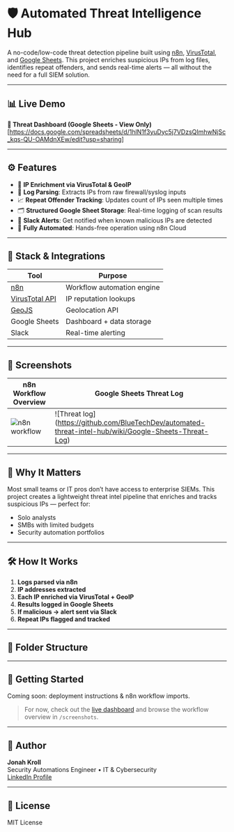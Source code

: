 # 🛡️ Automated Threat Intelligence Hub

A no-code/low-code threat detection pipeline built using [n8n](https://n8n.io), [VirusTotal](https://www.virustotal.com/), and [Google Sheets](https://workspace.google.com/products/sheets/). This project enriches suspicious IPs from log files, identifies repeat offenders, and sends real-time alerts — all without the need for a full SIEM solution.

---

## 📊 Live Demo

**🔗 Threat Dashboard (Google Sheets - View Only)**  
[https://docs.google.com/spreadsheets/d/1hlN1f3yuDyc5j7VDzsQImhwNjSc_kqs-QU-OAMdnXEw/edit?usp=sharing]

---

## ⚙️ Features

- 🧠 **IP Enrichment via VirusTotal & GeoIP**
- 📄 **Log Parsing**: Extracts IPs from raw firewall/syslog inputs
- 📈 **Repeat Offender Tracking**: Updates count of IPs seen multiple times
- 🗂️ **Structured Google Sheet Storage**: Real-time logging of scan results
- 🚨 **Slack Alerts**: Get notified when known malicious IPs are detected
- 📌 **Fully Automated**: Hands-free operation using n8n Cloud

---

## 🧩 Stack & Integrations

| Tool         | Purpose                         |
|--------------|----------------------------------|
| [n8n](https://n8n.io) | Workflow automation engine |
| [VirusTotal API](https://www.virustotal.com/gui/home/search) | IP reputation lookups |
| [GeoJS](https://www.geojs.io/) | Geolocation API |
| Google Sheets | Dashboard + data storage |
| Slack | Real-time alerting |

---

## 📸 Screenshots

| n8n Workflow Overview | Google Sheets Threat Log |
|------------------------|--------------------------|
| ![n8n workflow](https://github.com/BlueTechDev/automated-threat-intel-hub/wiki) | ![Threat log] (https://github.com/BlueTechDev/automated-threat-intel-hub/wiki/Google-Sheets-Threat-Log) |

---

## 🧠 Why It Matters

Most small teams or IT pros don’t have access to enterprise SIEMs. This project creates a lightweight threat intel pipeline that enriches and tracks suspicious IPs — perfect for:
- Solo analysts
- SMBs with limited budgets
- Security automation portfolios

---

## 🛠️ How It Works

1. **Logs parsed via n8n**
2. **IP addresses extracted**
3. **Each IP enriched via VirusTotal + GeoIP**
4. **Results logged in Google Sheets**
5. **If malicious → alert sent via Slack**
6. **Repeat IPs flagged and tracked**

---

## 📂 Folder Structure


---

## 🚀 Getting Started

Coming soon: deployment instructions & n8n workflow imports.

> For now, check out the [live dashboard](https://docs.google.com/spreadsheets/d/1hlN1f3yuDyc5j7VDzsQImhwNjSc_kqs-QU-OAMdnXEw/edit?usp=sharing) and browse the workflow overview in `/screenshots`.

---

## 👤 Author

**Jonah Kroll**  
Security Automations Engineer • IT & Cybersecurity  
[LinkedIn Profile](https://www.linkedin.com/in/jonahkroll-cybersecurity)

---

## 📄 License

MIT License
